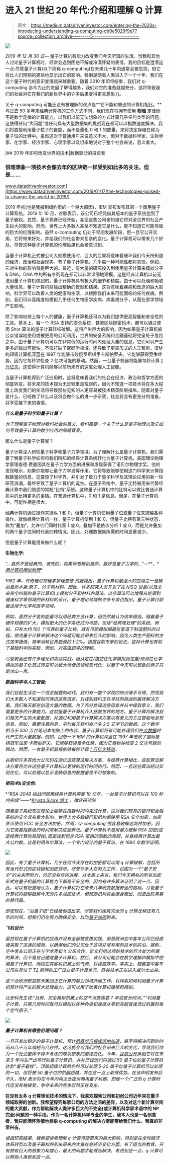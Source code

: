 # 进入 21 世纪 20 年代:介绍和理解 Q 计算

> 原文：<https://medium.datadriveninvestor.com/entering-the-2020s-introducing-understanding-q-computing-db0e5029f9e7?source=collection_archive---------5----------------------->

![](img/4b3150f193bfba3102b2faaca44b0661.png)

*2019 年 12 月 30 日—* 量子计算机有能力改变我们今天所知的生活。当我和其他人讨论量子计算机时，经常会遇到困惑不解或冷漠怀疑的表情。我的目标是澄清这一点:尽管量子计算(以下简称 q-computing)在未来几十年内通常会被忽视，但它将比人们预期的更快地显示出它的影响。特别是随着人类进入下一个十年，我们在这个量子时代的意识变得越来越重要。随着 2010 年即将结束，我们对 q-computing 迄今为止的进展了解得越多，我们对它的准备就越充分，这将导致我们的社会对它在我们的新世界中的许多后果变得更具想象力。

关于 q-computing 可能还没有被理解的观点是**它不能和普通的计算机相比。**与过去 50 多年来经典计算机的工作方式不同，我们现在将拥有使用 [**物理**](https://www.newscientist.com/term/quantum-physics/) 定律而不是数学定律的计算能力，以我们以前无法想象的方式计算几乎任何类型的问题。这使得任何“大问题”或任何具有大量数据集的挑战现在都可以以指数速度解决。我们将直接利用量子粒子的自旋，而不是量化 0 和 1 的数量，来将决定存储在称为量子位的比特中。虽然这对于普通用户来说意义不大，但对于数据科学家、生物学家、化学家、经济学家、心理学家以及坦率地说对于整个社会来说，意义重大。

[](https://www.datadriveninvestor.com/2019/01/17/the-technologies-poised-to-change-the-world-in-2019/) [## 2019 年即将改变世界的技术|数据驱动的投资者

### 很难想象一项技术会像去年的区块链一样受到如此多的关注，但是……

www.datadriveninvestor.com](https://www.datadriveninvestor.com/2019/01/17/the-technologies-poised-to-change-the-world-in-2019/) 

2019 年初(也是我搬到纽约市的一个巨大原因)，IBM 宣布发布其第一个商用量子计算系统。2019 年 10 月，谷歌表示，该公司已经凭借其版本的量子系统达到了量子霸权。显然，量子竞赛已经开始，甚至这些公司也知道它将对全世界的社会产生巨大的影响。然而，世界上大多数人甚至不知道它是什么，更不知道它可能导致的巨大的伦理影响。虽然 q-computing 仍处于早期发展阶段，但一旦它公开实用，它将带来好处，并给我们的社会带来复杂的变化。量子计算机可以带来几个好处，尽管这种量子计算机的伦理后果也会被意识到。

当量子计算机正式被公司大规模使用时，巨大的后果将意味着破坏我们今天所知道的经济、政治和社会现实。有了量子计算机，几乎每一种可能性都将实现。例如，它对生物的影响将是巨大的。最近，有大量的研究投入到使用量子计算来模拟分子& DNA。DNA 中的所有序列现在都可以非常详细地建模，这是经典计算机以前无法用量子计算机做到的，量子计算机具有极大的细节和精度。由于可以处理和吸收大量信息，量子计算机将输出精确的模型和结果。这将意味着疾病和改造的巨大影响，科学界可以改善人类的健康和生活，以根除我们未来可能面临的任何疾病。例如，我们可以高精度地模拟几乎任何生物医学疾病、病毒或分子，从而在医学领域产生影响。

除了影响地球上每个人的健康，量子计算机还可以为我们提供更高智能和安全性的工具。基本上，每一个 RSA 支持的安全系统，甚至区块链密码术，都可以通过使用 Shor 算法的量子计算轻松破解。这将产生巨大的影响，因为如果量子计算机被公众错误地使用或被更高的公司利用，世界的安全系统和金融基础将完全处于危险之中。由于量子计算机可以在非常低的运行时间内处理大量的信息，它们可以产生更多的输出可能性，不仅打破了密码学领域，还导致了更高形式的人工智能。IBM 的超级计算机深蓝在 1997 年能够击败俄罗斯棋手卡斯帕罗夫。它能够获得竞争优势，因为它每秒钟检查 2 亿次可能的移动。然而，一台量子机器将能够每秒计算 [1 万亿次](https://www.wired.com/2017/03/race-sell-true-quantum-computers-begins-really-exist/)。这使得计算机能够以前所未有的速度处理人工智能。

当量子计算机得到广泛应用时，这将意味着我们的社会在经济、政治和哲学方面的彻底转变。将未来的技术视为无足轻重是荒谬的，因为不知道一项技术将在多大程度上改变我们的生活将导致那些无知的人更容易被技术精英阶层操纵。随着对量子是什么、已经做了什么以及将会做什么的进一步研究，社会将会有更充分的准备，并享受接下来的事情。

***什么是量子科学和量子计算？***

*为了理解量子物理对我们社会的意义，我们需要一个关于什么是量子物理以及它如何导致量子计算的数学应用的简短背景。*

那么什么是量子计算呢？

量子计算深入研究量子科学和量子力学领域。为了理解什么是量子计算机，我们需要了解量子科学如何将我们所知的经典计算系统转化为量子计算机。美国理论物理学家理查德·费曼因其在量子力学方面的进展和发现获得了诺贝尔物理学奖。他的发现暗示，如果你能够让量子力学发挥作用，它将导致能够使用这门科学来计算指数数量的信息。这震惊了科学界，并引发了致力于量子科学及其理论应用的新一轮研究浪潮，最终导致了量子计算机的诞生。在量子系统中，量子比特被用来代替经典计算中我们熟悉的常规“比特”系统。这种量子计算机中的比特可以做比普通计算机中的比特更多的事情。在普通计算机中，0 和 1 是信息。但是，在量子计算机中，可能性相差很大。

经典计算机通过操作来操纵 1 和 0，但量子计算机使用量子位或量子位来跨越各种操作。就像经典计算机一样，量子计算机使用 1 和 0，但量子比特有第三种状态，称为“叠加”，允许它们同时代表 1 或 0。叠加不是依次分析 1 或 0，而是允许叠加的两个量子位同时代表四种情况。因此，处理数据集所需的时间显著减少。

但是量子计算能用来做什么呢？

**生物化学:**

*“…自然不是经典的，该死的，如果你想模拟自然，最好是量子力学的…”—*[](https://en.wikipedia.org/wiki/Richard_Feynman)**，* [*用计算机模拟物理*](http://people.eecs.berkeley.edu/~christos/classics/Feynman.pdf)*

*1982 年，传奇理论物理学家理查德·费曼提出，量子计算机最强大的应用之一是模拟自然本身:原子、分子和材料。因此，许多研究人员开发了在 NISQ 设备(以及未来完全纠错的量子计算机)上模拟分子和材料的算法。这些算法可以增强从能源到健康科学等领域的新材料的设计。量子理论领域的许多专家也指出，量子计算目前最适用于化学和医学领域。*

*例如，虽然分子氢的能量可以用经典方法计算，但仍然被认为效率很低。随着量子硬件规模的扩大，模拟更大的化学系统成为可能，包括“经典难处理”的系统。例如，只有大约 100 个可靠的量子比特，就有可能模拟细菌在室温下制造肥料的过程。使用量子计算来解决这个问题可能会带来巨大的影响，因为人类生产肥料的方式效率极低，每年消耗世界能源的 1-2%。根据谷歌专家的说法，这种计算也有助于基础科学的突破，例如，对高温超导的理解。*

*尽管前面还有许多理论和实验挑战，但从定性/描述性化学模拟到定量/预测性化学模拟的量子化范式转变可以极大地使该领域现代化，以至于今天可以想象的例子只是冰山一角。*

***数据科学与人工智能:***

*我们目前生活在一个信息超载的时代。我们有一整个学校的知识唾手可得，然而我们大多数人不知道如何筛选这些信息，以找到我们正在寻找的挑战的最佳解决方案。我们每天都在创造大量的数据。为了充分处理这些信息并从中提取意义，我们需要更多的计算能力。这就是量子计算机介入拯救世界的地方。量子计算将解决我们每天产生的大量数据，并通过利用量子计算解决方案以有意义的方法智能地呈现信息。例如，需要注意的是，平均每天我们会产生 2.5 艾字节的数据。这个数字相当于 500 万台笔记本电脑上的内容。量子计算机将有可能处理我们在[大数据](https://www.bernardmarr.com/default.asp?contentID=766)时代产生的大量数据。例如，回想一下 IBM 的计算机深蓝在 1997 年击败了国际象棋冠军加里·卡斯帕罗夫。它能够获得竞争优势，因为它每秒钟检查 2 亿次可能的移动。然而，一台量子机器将能够每秒计算 [1 万亿次移动](https://www.wired.com/2017/03/race-sell-true-quantum-computers-begins-really-exist/)。*

*谷歌和许多其他大公司仍在测试这些算法解决方案，与经典计算相比，这些算法解决方案将允许这些量子计算机以更快的运行时间执行。然而，一旦这些算法经过实验优化，可以处理以显示准确信息的数据量是不可想象的。*

***密码术&安全性:***

**“RSA-2048 挑战问题用经典计算机需要 10 亿年。一台量子计算机可以在 100 秒内完成”——*[*Krysta Svore 博士*](https://twitter.com/krystasvore) *，微软研究院**

*随着量子系统现在理论上能够在指数时间内完成计算，这对我们现有的银行和金融系统的安全具有重大影响。世界上大多数银行和机构都使用 RSA 安全加密，加密货币使用 ECC 安全方法加密。然而，Q-computing 很容易破解这两种加密，因为它需要指数级的时间来解决这些算法。量子计算机不是用暴力破解 RSA 加密(这是经典计算的局限性),而是找到包含 RSA 密钥的函数的周期，并且经典计算出最大公约数。这是利用肖尔算法，一个专门设计的量子算法，在 1994 年数学证明。*

*![](img/cd941035d0d2978ca3e57a96c0e0e7bc.png)*

*因此，有了量子计算机，几乎任何今天存在的加密都可以用 q 计算破解，包括所有当代形式的区块链和加密货币。尽管许多人在努力工作，试图为一个“量子安全”的未来而努力，但还没有任何进展。从本质上来说，我们今天拥有的所有加密形式在量子机器的计算能力下都是不安全的，因为有许多算法证明了这一点。因此，可以有把握地认为，量子计算机将在未来几年改变数据安全的格局。尽管量子计算机将能够破解今天的许多加密技术，但预测机构将会挺身而出，创造出防黑客的替代品。*

*即使现在，“后量子纸”已经被创造出来，尽管我们距离完全的 q 计算迁移还有几年的时间，但我们仍在努力确保安全，以防[量子加密](https://cr.yp.to/papers/pqrsa-20170419.pdf)到来。*

***飞机设计:***

*虽然现在量子计算机的应用并没有全部被直接实践，但是欧洲空中客车公司已经直接采取了迅速的措施，以确保他们的公司处于这项非常有用的技术的前沿。据称，空中客车公司正在与学术界和 it 公司合作，定义利用这项新技术的巨大能力所需的算法，而不是自己建造量子计算机。然后，该公司可能会在数字建模和模拟中使用量子计算机，例如在其客机机翼上的气流，以提高效率。事实上，随着空中客车公司在其位于 T2 新港的工厂设立量子计算单元，硅谷技术正在进入威尔士山谷。*

*这个泛欧洲航空航天集团正在计算的前沿领域开展工作，以探索如何利用量子计算机预计将产生的巨大处理能力，这可以用于改善计算机建模和模拟。*

*比安科先生说:“目前，完全模拟机翼上的空气可能需要 7 年或更长时间。”“利用量子计算，只需几周时间就可以模拟以各种角度和速度从零到高超音速流过机翼的每个空气原子。”*

*![](img/dcf6ae51c498ea8fac6d1e766d728689.png)*

***量子计算机有哪些伦理问题？***

*一旦开发出稳定的量子计算机，预计[机器学习将成倍地加速](https://phys.org/news/2015-03-quantum-greatly-machine.html#nRlv)，甚至将解决问题的时间从几十万年缩短到几秒钟。这可能会给我们的社会带来巨大的变化，导致我们作为一个社会整体不得不考虑的难以想象的道德变化。今年，[谷歌公开声明](https://www.wired.com/2017/03/race-sell-true-quantum-computers-begins-really-exist/)它将在未来 5 年内生产出可行的量子计算机，并补充说他们将通过 50 量子位的量子计算机达到“量子霸权”。顶级超级计算机仍然可以处理 5-20 量子位量子计算机可以处理的一切，但将被 50 量子位的机器超越，并在这一点上取得优势。在该声明发布后不久，IBM 表示将在今年内向企业提供商用量子机器。即使一个广泛的 q 计算时代还没有被接受，争夺未来的竞争显然正在发生。*

**在没有太多 q 计算理论技术的情况下，我喜欢探索公司和初创公司近年来在量子领域取得的创新。我希望探究每家公司的方法之间的差异，以及对这个新计算空间的重大贡献，作为帮助解决人类许多巨大的不完全(或计算机科学家术语中的 NP 完全)问题的一种手段。作为一名计算机科学专业的学生，我本人也是一名创意者，我只能满怀热情地想象 q-computing 的解决方案能带给我们什么。我真的非常兴奋。**

*根据研究结果，我希望读者理解 q 计算可能带来的巨大影响，特别是在全球经济体系转型以及量子霸权的到来带来的大量社会经济变化方面。有了适当的教育，只有拥有巨大的想象力和雄心，最大的问题才能得到解决。考虑到这一点，q 计算可以帮助人类做到这一点。*